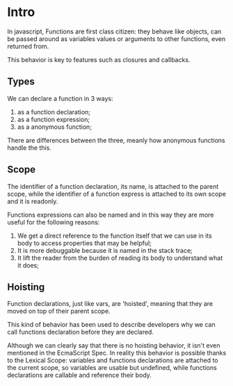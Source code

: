 # Intro

In javascript, Functions are first class citizen:
they behave like objects, can be passed around
as variables values or arguments to other functions,
even returned from.

This behavior is key to features such as closures and
callbacks.

## Types

We can declare a function in 3 ways:

1. as a function declaration;
2. as a function expression;
3. as a anonymous function;

There are differences between the three,
meanly how anonymous functions handle
the this.

## Scope

The identifier of a function declaration, its name,
is attached to the parent scope, while the identifier
of a function express is attached to its own scope and
it is readonly.

Functions expressions can also be named and in this
way they are more useful for the following reasons:

1. We get a direct reference to the function itself
   that we can use in its body to access properties
   that may be helpful;
2. It is more debuggable because it is named in the
   stack trace;
3. It lift the reader from the burden of reading its
   body to understand what it does;

## Hoisting

Function declarations, just like vars, are 'hoisted',
meaning that they are moved on top of their parent scope.

This kind of behavior has been used to describe
developers why we can call functions declaration before
they are declared.

Although we can clearly say that there is no hoisting
behavior, it isn't even mentioned in the EcmaScript
Spec. In reality this behavior is possible thanks
to the Lexical Scope: variables and functions
declarations are attached to the current scope,
so variables are usable but undefined, while
functions declarations are callable and reference
their body.
